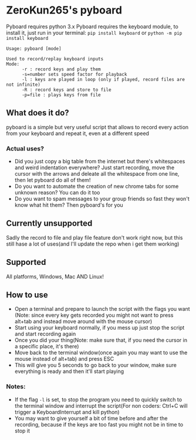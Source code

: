 # ZeroKun265's pyboard

Pyboard requires python 3.x
Pyboard requires the keyboard module, to install it, just run in your terminal:
```pip install keyboard``` or ```python -m pip install keyboard```

```
Usage: pyboard [mode] 

Used to record/replay keyboard inputs
Mode: 
      -r : record keys and play them
      -s=number sets speed factor for playback
      -l : keys are played in loop (only if played, record files are not infinite)
      -R : record keys and store to file
      -p=file : plays keys from file
```

## What does it do?
pyboard is a simple but very useful script that allows to record every action from your keyboard and repeat it, even at a different speed
### Actual uses?
- Did you just copy a big table from the internet but there's whitespaces and weird indentation everywhere? Just start recording, move the cursor with the arrows and deleate all the whitespace from one line, then let pyboard do all of them!
- Do you want to automate the creation of new chrome tabs for some unknown reason? You can do it too
- Do you want to spam messages to your group friends so fast they won't know what hit them? Then pyboard's for you

## Currently unsupported
Sadly the record to file and play file feature don't work right now, but this still hase a lot of uses(and I'll update the repo when i get them working)

## Supported
All platforms, Windows, Mac AND Linux!

## How to use
- Open a terminal and prepare to launch the script with the flags you want (Note: since every key gets recorded you might not want to press alt+tab and instead move around with the mouse cursor)
- Start using your keyboard normally, if you mess up just stop the script and start recording again
- Once you did your thing(Note: make sure that, if you need the cursor in a specific place, it's there)
- Move back to the terminal window(once again you may want to use the mouse instead of alt+tab) and press ESC
- This will give you 5 seconds to go back to your window, make sure everything is ready and then it'll start playing

### Notes:
- If the flag ```-l``` is set, to stop the program you need to quickly switch to the terminal window and interrupt the script(For non coders: Ctrl+C will trigger a KeyboardInterrupt and kill python)
- You may want to give yourself a bit of time before and after the recording, because if the keys are too fast you might not be in time to stop it


